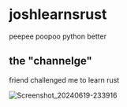 # joshlearnsrust
peepee poopoo python better

## the "channelge"

friend challenged me to learn rust

![Screenshot_20240619-233916](https://github.com/purplelemons-dev/joshlearnsrust/assets/63922192/ef17f393-5e4c-494f-9901-e787d20e5f08)
